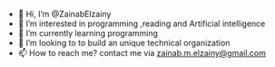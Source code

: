 - 👋 Hi, I’m @ZainabElzainy
- 👀 I’m interested in programming ,reading   and  Artificial intelligence
- 🌱 I’m currently learning programming
- 👀 I’m looking to to build an unique technical organization
- 📫 How to reach me? contact  me via zainab.m.elzainy@gmail.com


<!---
ZainabElzainy/ZainabElzainy is a ✨ special ✨ repository because its `README.md` (this file) appears on your GitHub profile.
You can click the Preview link to take a look at your changes.
--->
